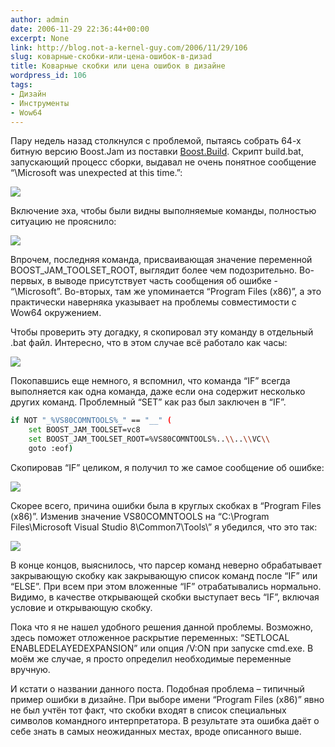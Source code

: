 ```yaml
---
author: admin
date: 2006-11-29 22:36:44+00:00
excerpt: None
link: http://blog.not-a-kernel-guy.com/2006/11/29/106
slug: коварные-скобки-или-цена-ошибок-в-дизаd
title: Коварные скобки или цена ошибок в дизайне
wordpress_id: 106
tags:
- Дизайн
- Инструменты
- Wow64
---
```


Пару недель назад столкнулся с проблемой, пытаясь собрать 64-х битную версию Boost.Jam из поставки [Boost.Build](http://www.boost.org/tools/build/v2/index.html). Скрипт build.bat, запускающий процесс сборки, выдавал не очень понятное сообщение “\Microsoft was unexpected at this time.”:

![](http://blog.not-a-kernel-guy.com/wp-content/uploads/2006/11/build_error_1.png)

Включение эха, чтобы были видны выполняемые команды, полностью ситуацию не прояснило:

![](http://blog.not-a-kernel-guy.com/wp-content/uploads/2006/11/build_error_2.png)

Впрочем, последняя команда, присваивающая значение переменной BOOST_JAM_TOOLSET_ROOT, выглядит более чем подозрительно. Во-первых, в выводе присутствует часть сообщения об ошибке - “\Microsoft”. Во-вторых, там же упоминается “Program Files (x86)”, а это практически наверняка указывает на проблемы совместимости с Wow64 окружением.

Чтобы проверить эту догадку, я скопировал эту команду в отдельный .bat файл. Интересно, что в этом случае всё работало как часы:

![](http://blog.not-a-kernel-guy.com/wp-content/uploads/2006/11/build_error_3.png)

Покопавшись еще немного, я вспомнил, что команда “IF” всегда выполняется как одна команда, даже если она содержит несколько других команд. Проблемный “SET” как раз был заключен в “IF”. 

```bash
if NOT "_%VS80COMNTOOLS%_" == "__" (
    set BOOST_JAM_TOOLSET=vc8
    set BOOST_JAM_TOOLSET_ROOT=%VS80COMNTOOLS%..\\..\\VC\\
    goto :eof)
```

Скопировав “IF” целиком, я получил то же самое сообщение об ошибке:

![](http://blog.not-a-kernel-guy.com/wp-content/uploads/2006/11/build_error_4.png)

Скорее всего, причина ошибки была в круглых скобках в “Program Files (x86)”. Изменив значение VS80COMNTOOLS на “C:\Program Files\Microsoft Visual Studio 8\Common7\Tools\” я убедился, что это так:

![](http://blog.not-a-kernel-guy.com/wp-content/uploads/2006/11/build_error_5.png)

В конце концов, выяснилось, что парсер команд неверно обрабатывает закрывающую скобку как закрывающую список команд после “IF” или “ELSE”. При всем при этом вложенные “IF” отрабатывались нормально. Видимо, в качестве открывающей скобки выступает весь “IF”, включая условие и открывающую скобку.

Пока что я не нашел удобного решения данной проблемы. Возможно, здесь поможет отложенное раскрытие переменных: “SETLOCAL ENABLEDELAYEDEXPANSION” или опция /V:ON при запуске cmd.exe. В моём же случае, я просто определил необходимые переменные вручную.

И кстати о названии данного поста. Подобная проблема – типичный пример ошибки в дизайне. При выборе имени “Program Files (x86)” явно не был учтён тот факт, что скобки входят в список специальных символов командного интерпретатора. В результате эта ошибка даёт о себе знать в самых неожиданных местах, вроде описанного выше.
